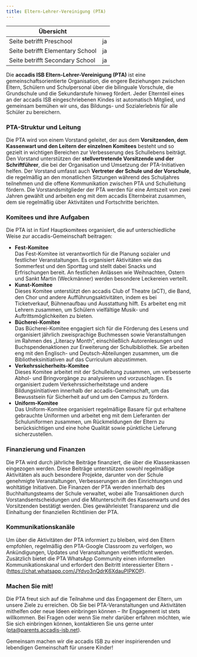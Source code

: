 ```yaml
---
title: Eltern-Lehrer-Vereinigung (PTA)
---
```

| Übersicht | |
| --- | --- |
| Seite betrifft Preschool | ja |
| Seite betrifft Elementary School | ja |
| Seite betrifft Secondary School | ja |

Die **accadis ISB Eltern-Lehrer-Vereinigung (PTA)** ist eine gemeinschaftsorientierte Organisation, die engere Beziehungen zwischen Eltern, Schülern und Schulpersonal über die bilinguale Vorschule, die Grundschule und die Sekundarstufe hinweg fördert. Jeder Elternteil eines an der accadis ISB eingeschriebenen Kindes ist automatisch Mitglied, und gemeinsam bemühen wir uns, das Bildungs- und Sozialerlebnis für alle Schüler zu bereichern.

### PTA-Struktur und Leitung

Die PTA wird von einem Vorstand geleitet, der aus dem **Vorsitzenden, dem Kassenwart und den Leitern der einzelnen Komitees** besteht und so gezielt in wichtigen Bereichen zur Verbesserung des Schullebens beiträgt. Den Vorstand unterstützen der **stellvertretende Vorsitzende und der Schriftführer**, die bei der Organisation und Umsetzung der PTA-Initiativen helfen. Der Vorstand umfasst auch **Vertreter der Schule und der Vorschule**, die regelmäßig an den monatlichen Sitzungen während des Schuljahres teilnehmen und die offene Kommunikation zwischen PTA und Schulleitung fördern. Die Vorstandsmitglieder der PTA werden für eine Amtszeit von zwei Jahren gewählt und arbeiten eng mit dem accadis Elternbeirat zusammen, dem sie regelmäßig über Aktivitäten und Fortschritte berichten.

### Komitees und ihre Aufgaben

Die PTA ist in fünf Hauptkomitees organisiert, die auf unterschiedliche Weise zur accadis-Gemeinschaft beitragen:

-   **Fest-Komitee**  
    Das Fest-Komitee ist verantwortlich für die Planung sozialer und festlicher Veranstaltungen. Es organisiert Aktivitäten wie das Sommerfest und den Sporttag und stellt dabei Snacks und Erfrischungen bereit. An festlichen Anlässen wie Weihnachten, Ostern und Sankt Martin (Weckmänner) werden besondere Leckereien verteilt.
-   **Kunst-Komitee**  
    Dieses Komitee unterstützt den accadis Club of Theatre (aCT), die Band, den Chor und andere Aufführungsaktivitäten, indem es bei Ticketverkauf, Bühnenaufbau und Ausstattung hilft. Es arbeitet eng mit Lehrern zusammen, um Schülern vielfältige Musik- und Auftrittsmöglichkeiten zu bieten.
-   **Bücherei-Komitee**  
    Das Bücherei-Komitee engagiert sich für die Förderung des Lesens und organisiert jährlich zweisprachige Buchmessen sowie Veranstaltungen im Rahmen des „Literacy Month“, einschließlich Autorenlesungen und Buchspendenaktionen zur Erweiterung der Schulbibliothek. Sie arbeiten eng mit den Englisch- und Deutsch-Abteilungen zusammen, um die Bibliotheksinitiativen auf das Curriculum abzustimmen.
-   **Verkehrssicherheits-Komitee**  
    Dieses Komitee arbeitet mit der Schulleitung zusammen, um verbesserte Abhol- und Bringvorgänge zu analysieren und vorzuschlagen. Es organisiert zudem Verkehrssicherheitstage und andere Bildungsinitiativen innerhalb der accadis-Gemeinschaft, um das Bewusstsein für Sicherheit auf und um den Campus zu fördern.
-   **Uniform-Komitee**  
    Das Uniform-Komitee organisiert regelmäßige Basare für gut erhaltene gebrauchte Uniformen und arbeitet eng mit dem Lieferanten der Schuluniformen zusammen, um Rückmeldungen der Eltern zu berücksichtigen und eine hohe Qualität sowie pünktliche Lieferung sicherzustellen.

### Finanzierung und Finanzen

Die PTA wird durch jährliche Beiträge finanziert, die über die Klassenkassen eingezogen werden. Diese Beiträge unterstützen sowohl regelmäßige Aktivitäten als auch besondere Projekte, darunter von der Schule genehmigte Veranstaltungen, Verbesserungen an den Einrichtungen und wohltätige Initiativen. Die Finanzen der PTA werden innerhalb des Buchhaltungsteams der Schule verwaltet, wobei alle Transaktionen durch Vorstandsentscheidungen und die Mitunterschrift des Kassenwarts und des Vorsitzenden bestätigt werden. Dies gewährleistet Transparenz und die Einhaltung der finanziellen Richtlinien der PTA.

### Kommunikationskanäle

Um über die Aktivitäten der PTA informiert zu bleiben, wird den Eltern empfohlen, regelmäßig den PTA-Google Classroom zu verfolgen, wo Ankündigungen, Updates und Veranstaltungen veröffentlicht werden. Zusätzlich bietet die PTA WhatsApp Community einen informellen Kommunikationskanal und erfordert den Beitritt interessierter Eltern - (https://chat.whatsapp.com/JYdvo3nQdrK6XdauPIPKOP).

### Machen Sie mit!

Die PTA freut sich auf die Teilnahme und das Engagement der Eltern, um unsere Ziele zu erreichen. Ob Sie bei PTA-Veranstaltungen und Aktivitäten mithelfen oder neue Ideen einbringen können – Ihr Engagement ist stets willkommen. Bei Fragen oder wenn Sie mehr darüber erfahren möchten, wie Sie sich einbringen können, kontaktieren Sie uns gerne unter (pta@parents.accadis-isb.net).

Gemeinsam machen wir die accadis ISB zu einer inspirierenden und lebendigen Gemeinschaft für unsere Kinder!